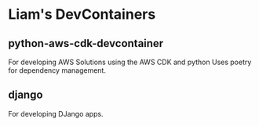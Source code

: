 # Liam's DevContainers

## python-aws-cdk-devcontainer 
For developing AWS Solutions using the AWS CDK and python
Uses poetry for dependency management. 

## django
For developing DJango apps.
